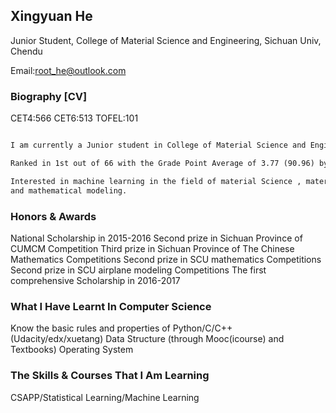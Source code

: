 ## Xingyuan He

Junior Student, College of Material Science and Engineering, Sichuan Univ, Chendu

Email:root_he@outlook.com

### Biography [CV]

CET4:566  CET6:513  TOFEL:101 

```markdown

I am currently a Junior student in College of Material Science and Engineering, Sichuan Univ. 

Ranked in 1st out of 66 with the Grade Point Average of 3.77 (90.96) by now.

Interested in machine learning in the field of material Science , material image computing, 
and mathematical modeling.

```
### Honors & Awards

National Scholarship in 2015-2016
Second prize in Sichuan Province of CUMCM Competition
Third prize in Sichuan Province of The Chinese Mathematics Competitions
Second prize in SCU mathematics Competitions
Second prize in SCU airplane modeling Competitions
The first comprehensive Scholarship in 2016-2017

### What I Have Learnt In Computer Science
Know the basic rules and properties of Python/C/C++ (Udacity/edx/xuetang)
Data Structure (through Mooc(icourse) and Textbooks)
Operating System

### The Skills & Courses That I Am Learning
CSAPP/Statistical Learning/Machine Learning
